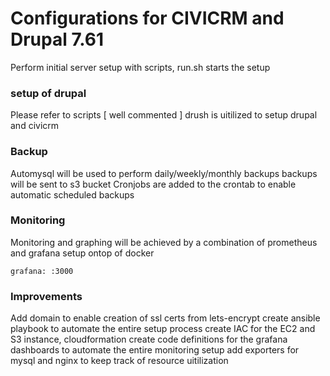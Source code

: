 # Configurations for CIVICRM and Drupal 7.61

Perform initial server setup with scripts, run.sh starts the setup
### setup of drupal

Please refer to scripts [ well commented ]
drush is uitilized to setup drupal and civicrm

### Backup

Automysql will be used to perform daily/weekly/monthly backups
backups will be sent to s3 bucket
Cronjobs are added to the crontab to enable automatic scheduled backups

### Monitoring

Monitoring and graphing will be achieved by a combination of prometheus and grafana setup ontop of docker

`
grafana: :3000
`

### Improvements

Add domain to enable creation of ssl certs from lets-encrypt 
create ansible playbook to automate the entire setup process
create IAC for the EC2 and S3 instance, cloudformation
create code definitions for the grafana dashboards to automate the entire monitoring setup
add exporters for mysql and nginx to keep track of resource uitilization